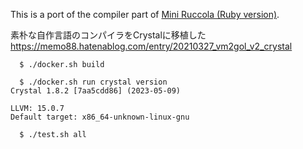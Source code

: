 This is a port of the compiler part of [Mini Ruccola (Ruby version)](https://github.com/sonota88/vm2gol-v2).

素朴な自作言語のコンパイラをCrystalに移植した  
https://memo88.hatenablog.com/entry/20210327_vm2gol_v2_crystal

```
  $ ./docker.sh build

  $ ./docker.sh run crystal version
Crystal 1.8.2 [7aa5cdd86] (2023-05-09)

LLVM: 15.0.7
Default target: x86_64-unknown-linux-gnu

  $ ./test.sh all
```
